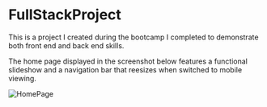 # FullStackProject
This is a project I created during the bootcamp I completed to demonstrate both front end and back end skills.

The home page displayed in the screenshot below features a functional slideshow and a navigation bar that reesizes when switched to mobile viewing.

![HomePage](/home_page)
